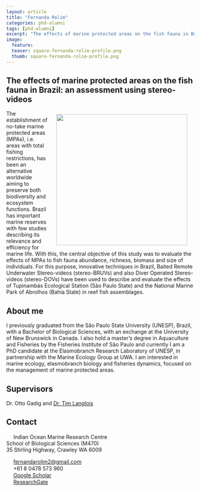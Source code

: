 ```yaml
---
layout: article
title: "Fernanda Rolim"
categories: phd-alumni
tags: [phd-alumni]
excerpt: "The effects of marine protected areas on the fish fauna in Brazil: an assessment using stereo-videos "
image:
  feature: 
  teaser: square-fernanda-rolim-profile.png
  thumb: square-fernanda-rolim-profile.png
---
```

## The effects of marine protected areas on the fish fauna in Brazil: an assessment using stereo-videos 
<img src='/images/square-fernanda-rolim-profile.png' align='right' width="350" hspace="20" vspace="10">
The establishment of no-take marine protected areas (MPAs), i.e. areas with total fishing restrictions, has been an alternative worldwide aiming to preserve both biodiversity and ecosystem functions. Brazil has important marine reserves with few studies describing its relevance and efficiency for marine life. With this, the central objective of this study was to evaluate the effects of MPAs to fish fauna abundance, richness, biomass and size of individuals. For this purpose, innovative techniques in Brazil, Baited Remote Underwater Stereo-videos (stereo-BRUVs) and also Diver Operated Stereo-videos (stereo-DOVs) have been used to describe and evaluate the effects of Tupinambás Ecological Station (São Paulo State) and the National Marine Park of Abrolhos (Bahia State) in reef fish assemblages. 

## About me
I previously graduated from the São Paulo State University (UNESP), Brazil, with a Bachelor of Biological Sciences, with an exchange at the University of New Brunswick in Canada. I also hold a master’s degree in Aquaculture and Fisheries by the Fisheries Institute of São Paulo and currently I am a PhD candidate at the Elasmobranch Research Laboratory of UNESP, in partnership with the Marine Ecology Group at UWA. I am interested in marine ecology, elasmobranch biology and fisheries dynamics, focused on the management of marine protected areas. 

## Supervisors
Dr. Otto Gadig and [Dr. Tim Langlois](https://uwamegfisheries.github.io/researchers/tim-langlois/ "Tim Langlois")

## Contact
<img src='/images/icons/building-regular.svg' width="15px"> Indian Ocean Marine Research Centre <br>
School of Biological Sciences (M470)<br>
35 Stirling Highway, Crawley WA 6009</p>

<img src='/images/icons/envelope-regular.svg' width="15px"> <a href="mailto:fernandarolim2@gmail.com"> fernandarolim2@gmail.com</a><br>
<img src='/images/icons/phone-solid.svg' width="15px"> +61 8 0478 573 960 <br>
<img src='/images/icons/google-brands.svg' width="15px"> <a href="https://scholar.google.com/citations?user=oKXj_b4AAAAJ&hl=en">Google Scholar</a><br>
<img src='/images/icons/researchgate-brands.svg' width="15px"> <a href="https://www.researchgate.net/profile/Fernanda_Rolim"> ResearchGate</a><br>

